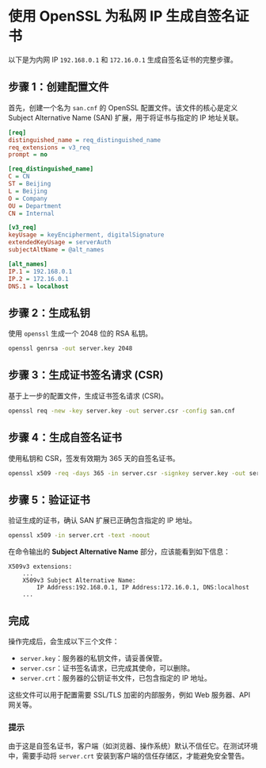 # 使用 OpenSSL 为私网 IP 生成自签名证书

以下是为内网 IP `192.168.0.1` 和 `172.16.0.1` 生成自签名证书的完整步骤。

## 步骤 1：创建配置文件

首先，创建一个名为 `san.cnf` 的 OpenSSL 配置文件。该文件的核心是定义 Subject Alternative Name (SAN) 扩展，用于将证书与指定的 IP 地址关联。

```ini
[req]
distinguished_name = req_distinguished_name
req_extensions = v3_req
prompt = no

[req_distinguished_name]
C = CN
ST = Beijing
L = Beijing
O = Company
OU = Department
CN = Internal

[v3_req]
keyUsage = keyEncipherment, digitalSignature
extendedKeyUsage = serverAuth
subjectAltName = @alt_names

[alt_names]
IP.1 = 192.168.0.1
IP.2 = 172.16.0.1
DNS.1 = localhost
```

## 步骤 2：生成私钥

使用 `openssl` 生成一个 2048 位的 RSA 私钥。

```bash
openssl genrsa -out server.key 2048
```

## 步骤 3：生成证书签名请求 (CSR)

基于上一步的配置文件，生成证书签名请求 (CSR)。

```bash
openssl req -new -key server.key -out server.csr -config san.cnf
```

## 步骤 4：生成自签名证书

使用私钥和 CSR，签发有效期为 365 天的自签名证书。

```bash
openssl x509 -req -days 365 -in server.csr -signkey server.key -out server.crt -extfile san.cnf -extensions v3_req
```

## 步骤 5：验证证书

验证生成的证书，确认 SAN 扩展已正确包含指定的 IP 地址。

```bash
openssl x509 -in server.crt -text -noout
```

在命令输出的 **Subject Alternative Name** 部分，应该能看到如下信息：

```
X509v3 extensions:
    ...
    X509v3 Subject Alternative Name:
        IP Address:192.168.0.1, IP Address:172.16.0.1, DNS:localhost
    ...
```

## 完成

操作完成后，会生成以下三个文件：

- `server.key`：服务器的私钥文件，请妥善保管。
- `server.csr`：证书签名请求，已完成其使命，可以删除。
- `server.crt`：服务器的公钥证书文件，已包含指定的 IP 地址。

这些文件可以用于配置需要 SSL/TLS 加密的内部服务，例如 Web 服务器、API 网关等。

### 提示

由于这是自签名证书，客户端（如浏览器、操作系统）默认不信任它。在测试环境中，需要手动将 `server.crt` 安装到客户端的信任存储区，才能避免安全警告。